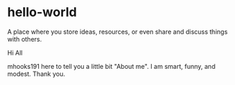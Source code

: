 # hello-world
A place where you store ideas, resources, or even share and discuss things with others.

Hi All

mhooks191 here to tell you a little bit "About me". I am smart, funny, and modest.
Thank you.
